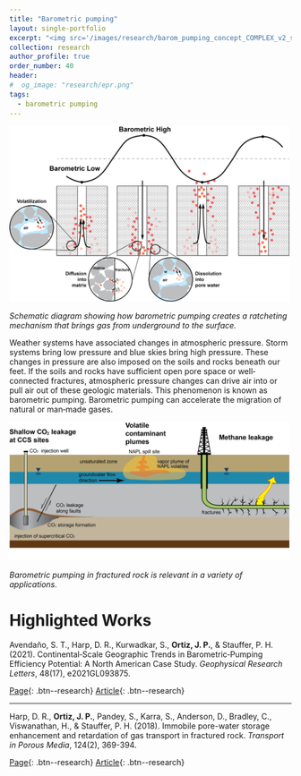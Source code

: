 ```yaml
---
title: "Barometric pumping"
layout: single-portfolio
excerpt: "<img src='/images/research/barom_pumping_concept_COMPLEX_v2_simpler.png'>"
collection: research
author_profile: true
order_number: 40
header: 
#  og_image: "research/epr.png"
tags:
  - barometric pumping 
---
```


<img src='/images/research/barom_pumping_concept_COMPLEX_v2_simpler.png'
width='500px'>

*Schematic diagram showing how barometric pumping creates a ratcheting mechanism that brings gas from underground to the surface.*

Weather systems have associated changes in atmospheric pressure. Storm systems bring low pressure and blue skies bring high pressure. These changes in pressure are also imposed on the soils and rocks beneath our feet. If the soils and rocks have sufficient open pore space or well‐connected fractures, atmospheric pressure changes can drive air into or pull air out of these geologic materials. This phenomenon is known as barometric pumping. Barometric pumping can accelerate the migration of natural or man‐made gases.

<img src='/images/research/applications_of_baro_pumping_composite.png'
width='500px'>

*Barometric pumping in fractured rock is relevant in a variety of applications.*


# Highlighted Works 

Avendaño, S. T., Harp, D. R., Kurwadkar, S., <b>Ortiz, J. P.</b>, & Stauffer, P. H. (2021). Continental‐Scale Geographic Trends in Barometric‐Pumping Efficiency Potential: A North American Case Study. <i>Geophysical Research Letters</i>, 48(17), e2021GL093875.

[Page](/publication/2022-continentalScale-avendano-grl){: .btn--research} [Article](https://doi.org/10.1029/2021GL093875){: .btn--research} 

---------

Harp, D. R., <b>Ortiz, J. P.</b>, Pandey, S., Karra, S., Anderson, D., Bradley, C., Viswanathan, H., & Stauffer, P. H. (2018). Immobile pore-water storage enhancement and retardation of gas transport in fractured rock. <i>Transport in Porous Media</i>, 124(2), 369-394.

[Page](/publication/2018-immobilePoreWater-harp-tipm){: .btn--research} [Article](https://doi.org/10.1007/s11242-018-1072-8){: .btn--research} 

